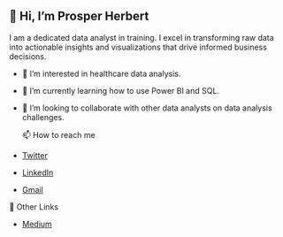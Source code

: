 ## 👋 Hi, I’m Prosper Herbert

  I am a dedicated data analyst in training. I excel in transforming raw data into actionable insights and visualizations that drive informed business decisions. 
- 👀 I’m interested in healthcare data analysis.
- 🌱 I’m currently learning how to use Power BI and SQL.
- 💞️ I’m looking to collaborate with other data analysts on data analysis challenges.
  
  
  
  📫 How to reach me
 - [Twitter](https://twitter.com/herbert_prosper?t=NbI7i9iuIa-p_MtptDPUhw&s=08)
 -  [LinkedIn](https://www.linkedin.com/in/prosper-herbert/)
 - [Gmail](herbertiprosper@gmail.com)

  🔗 Other Links

 - [Medium](https://medium.com/@ladyprosper)

<!---
ProsperH/ProsperH is a ✨ special ✨ repository because its `README.md` (this file) appears on your GitHub profile.
You can click the Preview link to take a look at your changes.
--->
